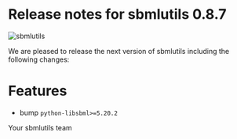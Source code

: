 # Release notes for sbmlutils 0.8.7
![sbmlutils](https://github.com/matthiaskoenig/sbmlutils/raw/develop/docs_builder/images/sbmlutils-logo-60.png)

We are pleased to release the next version of sbmlutils including the 
following changes:

# Features
- bump `python-libsbml>=5.20.2`

Your sbmlutils team

